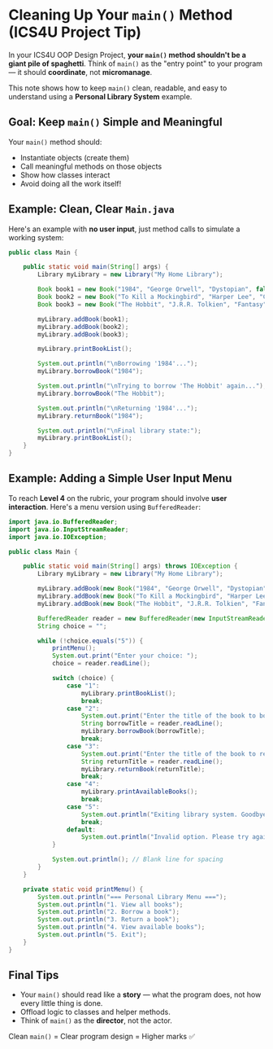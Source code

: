 # Cleaning Up Your `main()` Method (ICS4U Project Tip)

In your ICS4U OOP Design Project, **your `main()` method shouldn't be a giant pile of spaghetti**. Think of `main()` as the "entry point" to your program — it should **coordinate**, not **micromanage**.

This note shows how to keep `main()` clean, readable, and easy to understand using a **Personal Library System** example.


## Goal: Keep `main()` Simple and Meaningful

Your `main()` method should:

- Instantiate objects (create them)
- Call meaningful methods on those objects
- Show how classes interact
- Avoid doing all the work itself!


## Example: Clean, Clear `Main.java`

Here's an example with **no user input**, just method calls to simulate a working system:

```java
public class Main {

    public static void main(String[] args) {
        Library myLibrary = new Library("My Home Library");

        Book book1 = new Book("1984", "George Orwell", "Dystopian", false);
        Book book2 = new Book("To Kill a Mockingbird", "Harper Lee", "Classic", false);
        Book book3 = new Book("The Hobbit", "J.R.R. Tolkien", "Fantasy", true);

        myLibrary.addBook(book1);
        myLibrary.addBook(book2);
        myLibrary.addBook(book3);

        myLibrary.printBookList();

        System.out.println("\nBorrowing '1984'...");
        myLibrary.borrowBook("1984");

        System.out.println("\nTrying to borrow 'The Hobbit' again...");
        myLibrary.borrowBook("The Hobbit");

        System.out.println("\nReturning '1984'...");
        myLibrary.returnBook("1984");

        System.out.println("\nFinal library state:");
        myLibrary.printBookList();
    }
}
```

## Example: Adding a Simple User Input Menu

To reach **Level 4** on the rubric, your program should involve **user interaction**. Here's a menu version using `BufferedReader`:

```java
import java.io.BufferedReader;
import java.io.InputStreamReader;
import java.io.IOException;

public class Main {

    public static void main(String[] args) throws IOException {
        Library myLibrary = new Library("My Home Library");

        myLibrary.addBook(new Book("1984", "George Orwell", "Dystopian", false));
        myLibrary.addBook(new Book("To Kill a Mockingbird", "Harper Lee", "Classic", false));
        myLibrary.addBook(new Book("The Hobbit", "J.R.R. Tolkien", "Fantasy", true));

        BufferedReader reader = new BufferedReader(new InputStreamReader(System.in));
        String choice = "";

        while (!choice.equals("5")) {
            printMenu();
            System.out.print("Enter your choice: ");
            choice = reader.readLine();

            switch (choice) {
                case "1":
                    myLibrary.printBookList();
                    break;
                case "2":
                    System.out.print("Enter the title of the book to borrow: ");
                    String borrowTitle = reader.readLine();
                    myLibrary.borrowBook(borrowTitle);
                    break;
                case "3":
                    System.out.print("Enter the title of the book to return: ");
                    String returnTitle = reader.readLine();
                    myLibrary.returnBook(returnTitle);
                    break;
                case "4":
                    myLibrary.printAvailableBooks();
                    break;
                case "5":
                    System.out.println("Exiting library system. Goodbye!");
                    break;
                default:
                    System.out.println("Invalid option. Please try again.");
            }

            System.out.println(); // Blank line for spacing
        }
    }

    private static void printMenu() {
        System.out.println("=== Personal Library Menu ===");
        System.out.println("1. View all books");
        System.out.println("2. Borrow a book");
        System.out.println("3. Return a book");
        System.out.println("4. View available books");
        System.out.println("5. Exit");
    }
}
```

## Final Tips

- Your `main()` should read like a **story** — what the program does, not how every little thing is done.
- Offload logic to classes and helper methods.
- Think of `main()` as the **director**, not the actor.

Clean `main()` = Clear program design = Higher marks ✅